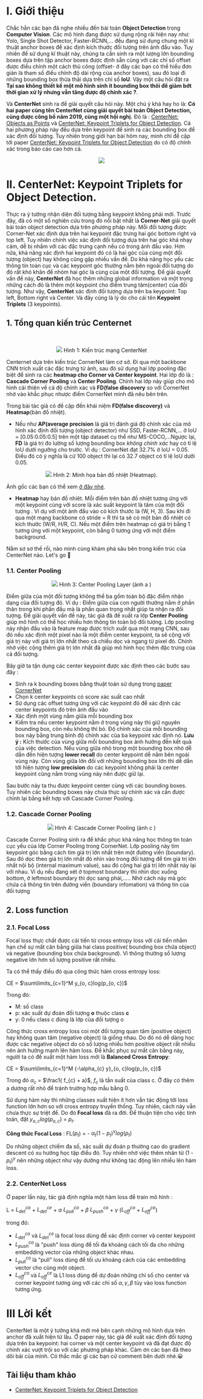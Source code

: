 # I. Giới thiệu
Chắc hẳn các bạn đã nghe nhiều đến bài toán **Object Detection** trong **Computer Vision**. Các mô hình đang được sử dụng rộng rãi hiện nay như: Yolo, Single Shot Detector, Faster-RCNN,... đều đang sử dụng chung một kĩ thuật anchor boxes để xác định kích thước đối tượng trên ảnh đầu vào. Tuy nhiên để sử dụng kĩ thuật này, chúng ta cần sinh ra một lượng lớn bounding boxes dựa trên tập anchor boxes được định sẵn cùng với các chỉ số offset được điều chỉnh một cách thủ công (offset- ở đây các bạn có thể hiểu đơn giản là tham số điều chỉnh độ dài rộng của anchor boxes), sau đó loại đi những bounding box thừa thãi dựa trên chỉ số **IoU**. Vậy một câu hỏi đặt ra **Tại sao không thiết kế một mô hình sinh ít bounding box thôi để giảm bớt thời gian xử lý nhưng vẫn tăng được độ chính xác ?**.

Và **CenterNet** sinh ra để giải quyết câu hỏi này. Một chú ý khá hay ho là: **Có hai paper cùng tên CenterNet cùng giải quyết bài toán Object Detection, cùng được công bố năm 2019, cùng một hội nghị.** Đó là : [CenterNet: Objects as Points](https://arxiv.org/pdf/1904.07850.pdf)
và [CenterNet: Keypoint Triplets for Object Detection](https://arxiv.org/pdf/1904.08189.pdf).  Cả hai phương pháp này đều dựa trên keypoint để sinh ra các bounding box để xác định đối tượng. Tuy nhiên trong giới hạn bài hôm nay, mình chỉ đề cập tới paper [CenterNet: Keypoint Triplets for Object Detection](https://arxiv.org/pdf/1904.08189.pdf) do có độ chính xác trong báo cáo cao hơn cả.
<br>
<p align="center">
    <img src="https://bitmovin.com/wp-content/uploads/2019/08/Object_detection_Blog_Image_Q3_19.jpg" >
</p>

# II. CenterNet: Keypoint Triplets for Object Detection.
Thực ra ý tưởng nhận diện đối tượng bằng keypoint không phải mới. Trước đây, đã có một số nghiên cứu trong đó nổi bật nhất là **Corner-Net** giải quyết bài toán object detection dựa trên phương pháp này. Mỗi đối tượng được Corner-Net xác định dựa trên hai keypoint đặc trưng hai góc bottom right và top left. Tuy nhiên chính việc xác định đối tượng dựa trên hai góc khá nhạy cảm, dễ bị nhầm với các đặc trưng cạnh nếu có trong ảnh đầu vào. Hơn nữa, khả năng xác định hai keypoint đó có là hai góc của cùng một đối tượng (object) hay không cũng gặp nhiều vấn đề. Do khả năng học yếu các thông tin toàn cục và các keypoint góc thường nằm bên ngoài đối tượng do đó rất khó khăn để nhóm hai góc là cùng của một đối tượng. Để giải quyết vấn đề này, **CenterNet** đã học thêm những global information và một trong những cách đó là thêm một keypoint cho điểm trung tâm(center) của đối tượng. Như vậy, **CenterNet** xác định đối tượng dựa trên ba keypoint: Top left, Bottom right và Center. Và đây cũng là lý do cho cái tên **Keypoint Triplets** (3 keypoints).

## 1. Tổng quan kiến trúc Centernet
<br>
<p align="center">
    <img src="https://miro.medium.com/max/3448/1*rB7m0USZEUAF7gqcHayoEQ.png" >
    Hình 1: Kiến trúc mạng CenterNet
</p>

Centernet dựa trên kiến trúc CornerNet làm cơ sở. Đi qua một backbone CNN trích xuất các đặc trưng từ ảnh, sau đó sử dụng hai lớp pooling đặc biệt để sinh ra các **heatmap cho Corner và Center keypoint**. Hai lớp đó là : **Cascade Corner Pooling** và **Center Pooling**. Chính hai lớp này giúp cho mô hình cải thiện về cả độ chính xác và **FD(false discovery** so với CornerNet nhờ vào khắc phục nhược điểm CornerNet mình đã nêu bên trên. 
<br>

Trong bài tác giả có đề cập đến khái niệm **FD(false discovery)** và **Heatmap**(bản đồ nhiệt). 

- Nếu như **AP(average precision** là giá trị đánh giá độ chính xác của mô hình xác định đối tượng (object detector) như SSD, Faster-RCNN,...  ở IoU = [0.05:0.05:0.5] trên một tập dataset cụ thể như MS-COCO,...Ngược lại, **FD**  là giá trị đo lường số lượng bounding box *không chính xác* hay có tỉ lệ IoU dưới ngưỡng cho trước. Ví dụ : CornerNet đạt 32.7% ở IoU = 0.05. Điều đó có ý nghĩa là cứ 100 object thì lại có 32.7 object có tỉ lệ IoU dưới 0.05. 
<p align="center">
    <img src="https://images.viblo.asia/67b1ffe9-f302-4073-b3f1-5dc6551564c7.png" >
    Hình 2: Minh họa bản đồ nhiệt (Heatmap).
</p>

Ảnh gốc các bạn có thể xem [ở đây nhé](https://aicurious.io/posts/2020-04-23-tim-hieu-ve-centernet/).

- **Heatmap** hay bản đồ nhiêt. Mỗi điểm trên bản đồ nhiệt tương ứng với một keypoint cùng với score là xác suất keypoint  là tâm của một đối tượng . Ví dụ với một ảnh đầu vào có kích thước là (W, H, 3). Sau khi đi qua một mạng backbone có stride = R thì ta sẽ có một bản đồ nhiệt có kích thước (W/R, H/R, C). Nếu một điểm trên heatmap có giá trị bằng 1 tương ứng với một keypoint, còn bằng 0 tương ứng với một điểm background.

Nắm sơ sơ thế rồi, nào mình cùng khám phá sâu bên trong kiến trúc của CenterNet nào. Let's go :man_dancing:



### 1.1. Center Pooling
<p align="center">
    <img src="https://images.viblo.asia/d79aeacf-19c8-4fda-9aa1-741e995ff004.png" >
    Hình 3:  Center Pooling Layer (ảnh a )
</p>

Điểm giữa của một đối tượng không thể ba gồm toàn bộ đặc điểm nhận dạng của đối tượng đó. Ví dụ : Điểm giữa của con người thường nằm ở phần thân trong khi phần đầu mà là phần quan trọng nhất giúp ta nhận ra đối tượng. Để giải quyết vấn đề này, tác giá đã đề xuất ra lớp **Center Pooling** giúp mô hình có thể học nhiều hơn thông tin toàn bộ đối tượng. Lớp pooling này nhận đầu vào là feature map được trích xuất qua một mạng CNN, sau đó nếu xác định một pixel nào là một điểm center keypoint, ta sẽ cộng với giá trị này với giá trị lớn nhất theo cả chiều dọc và ngang từ pixel đó. Chính nhờ việc cộng thêm giá trị lớn nhất đã giúp mô hình học thêm đặc trưng của cả đối tượng.

Bây giờ ta tận dụng các center keypoint được xác định theo các bước sau đây :
- Sinh ra k bounding boxes bằng thuật toán sử dụng trong [paper CornerNet](https://arxiv.org/pdf/1808.01244.pdf)
- Chọn k center keypoints có score xác suất cao nhất
- Sử dụng các offset tương ứng với các keypoint đó để xác định các center keypoints đó trên ảnh đầu vào
- Xác định một vùng nằm giữa mỗi bounding box
- Kiểm tra nếu center keypoint nằm ở trong vùng này thì giữ nguyên bounding box, còn nếu không thỉ bỏ. Độ chính xác của mỗi bounding box này bằng trung bình độ chính xác của ba keypoint xác định nó. **Lưu ý :** Kích thước của vùng giữa mỗi bounding box ảnh hưởng đến kết quả của việc detection. Nếu vùng giữa nhỏ trong một bounding box nhỏ dễ dẫn đến hiện tượng  **lower recall** do center keypoint dễ nằm bên ngoài vùng này. Còn vùng giữa lớn đối với những bounding box lớn thì dễ dẫn tới hiện tượng **low precision** do các keypoint không phải là center keypoint cũng nằm trong vùng này nên được giữ lại.

Sau bước này ta thu được keypoint center cùng với các bounding boxes. Tuy nhiên các bounding boxes này chưa thực sự chính xác  và cần được chỉnh lại bằng kết hợp với Cascade Corner Pooling.
### 1.2. Cascade Corner Pooling
<p align="center">
    <img src="https://images.viblo.asia/d79aeacf-19c8-4fda-9aa1-741e995ff004.png" >
    Hình 4:  Cascade Corner Pooling (ảnh c )
</p>

Cascade Corner Pooling sinh ra để khắc phục khả năng học thông tin toàn cục yếu của lớp Corner Pooling trong CornerNet.
Lớp pooling này tìm keypoint góc bằng cách tìm giá trị lớn nhất trên một đường viền (boundary). Sau đó dọc theo giá trị lớn nhất đó nhìn vào trong đối tượng để tìm giá trị lớn nhất nội bộ (internal maximum value), sau đó cộng hai giá trị lớn nhất này lại với nhau. Ví dụ nếu đang xét ở topmost boundary thì nhìn dọc xuống bottom, ở leftmost boundary thì dọc sang phải,..... Nhờ cách này mà góc chứa cả thông tin trên đường viền (boundary infomation) và thông tin của đối tượng
## 2. Loss function
### 2.1. Focal Loss
Focal loss thực chất được cải tiến từ cross entropy loss với cải tiến nhằm hạn chế sự mất cân bằng giữa hai class positive( bounding box chứa object) và negative (bounding box chứa background). Vì thông thường số lượng negative lớn hơn số lượng positive rất nhiều.

Ta có thể thấy điều đó qua công thức hàm cross entropy loss:

CE = $\sum\limits_{c=1}^M y_{o, c}log(p_{o, c})$

Trong đó:

- M: số class
- p: xác suất dự đoán đối tượng **o**  thuộc class **c**
- y: 0 nếu class c đúng là lớp của đối tượng o

Công thức cross entropy loss coi một đối tượng quan tâm (positive object) hay không quan tâm (negative object) là giống nhau. Do đó nó dễ dàng học được các negative object do có số lượng nhiều hơn positive object rất nhiều nên ảnh hưởng mạnh lên hàm loss. Để khắc phục sự mất cân bằng này, người ta có đề xuất một hàm loss mới là **Balanced Cross Entropy**:

CE = $\sum\limits_{c=1}^M {-\alpha_{c} y}_{o, c}log(p_{o, c})$

 Trong đó $\alpha_{c}$ = $\frac1{ f_{c} + a}$, $f_{c}$ là tần suất của class c. Ở đây có thêm a dương rất nhỏ để tránh trường hợp mẫu bằng 0.
 
 Sử dụng hàm này thì những classes xuất hiện ít hơn vẫn tác động tới loss function lớn hơn so với cross entropy truyền thống.  Tuy nhiên, cách này vẫn chưa thực sự triệt để. Do đó **Focal loss** đã ra đời. Để thuận tiện cho việc tính toán, đặt $y_{o, c}log(p_{o, c})$ = $p_{t}$. 
 
**Công thức Focal Loss** : 
 FL($p_{t}$) = - $\alpha_{t} (1 - p_{t})^\gamma log(p_{t})$
 
 Do những object chiểm đa số, xác suất dự đoán p thường cao do gradient descent có xu hướng học tập điều đó. Tuy nhiên nhờ việc thêm nhân tử (1 - $p_{t}) ^ \gamma$ nên những object như vậy dường như không tác động lên nhiều lên hàm loss.
 
 ### 2.2. CenterNet Loss
Ở paper lần này, tác giả định nghĩa một hàm loss để train mô hình :

L = $L_{det}^{co}$ + $L_{det}^{ce}$ + $\alpha$ $L_{pull}^{co}$ + $\beta$ $L_{push}^{co}$ + $\gamma$ ($L_{off}^{co}$ + $L_{off}^{ce}$)

trong đó:
- $L_{det}^{co}$ và $L_{det}^{ce}$ là focal loss dùng để xác định corner và center keypoint
- $L_{push}^{co}$ là "push" loss dùng để tối đa khoảng cách tối đa cho những embedding vector của những object khác nhau.
- $L_{pull}^{co}$ là "pull" loss dùng để tối ưu khoảng cách của các embedding vector cho cùng một object.
- $L_{off}^{co}$ và $L_{off}^{ce}$ là L1 loss dùng để dự đoán những chỉ số cho center và corner keypoint tương úng với các chỉ số $\alpha, \gamma, \beta$ tùy vào loss function tương ứng.


# III Lời kết
CenterNet là một ý tưởng khá mới mẻ bên cạnh những mô hình dựa trên anchor đã xuất hiện từ lâu. Ở paper này, tác giá đề xuất xác định đối tượng dựa trên ba keypoint: hai corner và một center keypoint và đã đạt được độ chính xác vượt trội so với các phương pháp khác. Cảm ơn các bạn đã theo dõi bài của mình. Có thắc mắc gì các bạn cứ comment bên dưới nhé.:grinning:


## Tài liệu tham khảo

- [CenterNet: Keypoint Triplets for Object Detection
](https://arxiv.org/abs/1904.08189)